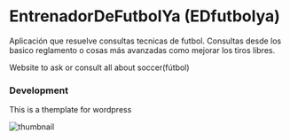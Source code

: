 # EntrenadorDeFutbolYa (EDfutbolya)

Aplicación que resuelve consultas tecnicas de futbol. Consultas desde los basico reglamento o cosas más avanzadas  como mejorar los tiros libres.

Website to ask or consult all about soccer(fútbol)

### Development

This is a themplate for wordpress



![thumbnail](http://i.imgur.com/J6GHYeJ.png)


